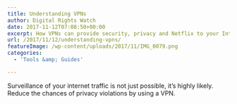 ```yaml
---
title: Understanding VPNs
author: Digital Rights Watch
date: 2017-11-12T07:08:50+00:00
excerpt: How VPNs can provide security, privacy and Netflix to your Internet connection
url: /2017/11/12/understanding-vpns/
featureImage: /wp-content/uploads/2017/11/IMG_0079.png
categories:
  - 'Tools &amp; Guides'

---
```

Surveillance of your internet traffic is not just possible, it&#8217;s highly likely. Reduce the chances of privacy violations by using a VPN.